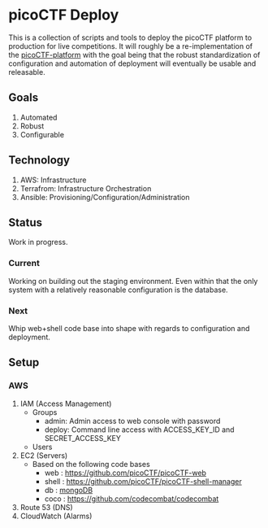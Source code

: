# picoCTF Deploy

This is a collection of scripts and tools to deploy the picoCTF platform to production for live competitions. It will roughly be a re-implementation of the [picoCTF-platform](https://github.com/picoCTF/picoCTF-platform) with the goal being that the robust standardization of configuration and automation of deployment will eventually be usable and releasable.

## Goals
1. Automated
2. Robust
3. Configurable

## Technology
1. AWS: Infrastructure
2. Terrafrom: Infrastructure Orchestration
3. Ansible: Provisioning/Configuration/Administration

## Status

Work in progress.

### Current
Working on building out the staging environment.  Even within that the only system with a relatively reasonable configuration is the database.

### Next
Whip web+shell code base into shape with regards to configuration and deployment.

## Setup

### AWS
1. IAM (Access Management)
    - Groups
        - admin: Admin access to web console with password
        - deploy: Command line access with ACCESS_KEY_ID and SECRET_ACCESS_KEY
    - Users
2. EC2 (Servers)
   - Based on the following code bases
        - web : <https://github.com/picoCTF/picoCTF-web>
        - shell : <https://github.com/picoCTF/picoCTF-shell-manager>
        - db : [mongoDB](https://docs.mongodb.org/ecosystem/platforms/amazon-ec2/)
        - coco : <https://github.com/codecombat/codecombat>
3. Route 53 (DNS)
4. CloudWatch (Alarms)
